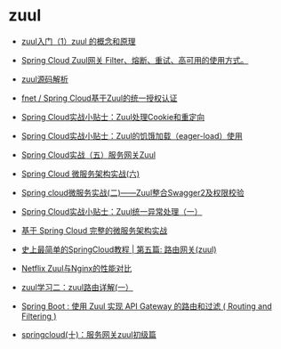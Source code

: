 zuul
==========
- [zuul入门（1）zuul 的概念和原理](https://www.cnblogs.com/lexiaofei/p/7080257.html)
- [Spring Cloud Zuul网关 Filter、熔断、重试、高可用的使用方式。](https://www.cnblogs.com/ityouknow/p/8391593.html)
- [zuul源码解析](http://www.iocoder.cn/categories/Zuul/)
- [ fnet / Spring Cloud基于Zuul的统一授权认证](https://gitee.com/fnet/Spring-CloudJiYuZuulDeTongYiShouQuanRenZheng)

- [Spring Cloud实战小贴士：Zuul处理Cookie和重定向](http://m635674608.iteye.com/blog/2389652)
- [Spring Cloud实战小贴士：Zuul的饥饿加载（eager-load）使用](http://ju.outofmemory.cn/entry/329501)
- [Spring Cloud实战（五）服务网关Zuul](http://jessehzx.top/2018/04/30/spring-cloud-zuul/)
- [Spring Cloud 微服务架构实战(六)](http://zhangxisheng.date/2018/05/10/springcloud_6-2018/)
- [Spring cloud微服务实战(二)——Zuul整合Swagger2及权限校验](https://blog.csdn.net/w1054993544/article/details/80679853)
- [Spring Cloud实战小贴士：Zuul统一异常处理（一）](http://blog.didispace.com/spring-cloud-zuul-exception/)
- [基于 Spring Cloud 完整的微服务架构实战](https://juejin.im/post/5a3720d95188252a3d381705)
- [史上最简单的SpringCloud教程 | 第五篇: 路由网关(zuul)](https://blog.csdn.net/forezp/article/details/69939114)

- [Netflix Zuul与Nginx的性能对比](http://blog.didispace.com/zuul-vs-nginx-performance/)

- [zuul学习二：zuul路由详解(一）](https://www.jianshu.com/p/44da2daacb69)
- [Spring Boot : 使用 Zuul 实现 API Gateway 的路由和过滤 ( Routing and Filtering )](https://www.jianshu.com/p/e0434a421c03)
- [springcloud(十)：服务网关zuul初级篇](http://www.ityouknow.com/springcloud/2017/06/01/gateway-service-zuul.html)